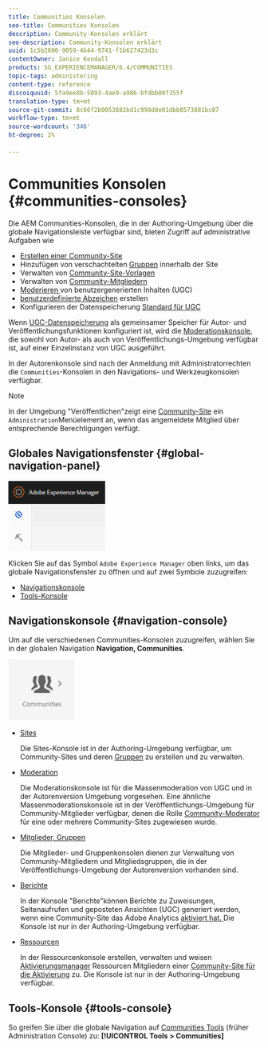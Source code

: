 ```yaml
---
title: Communities Konsolen
seo-title: Communities Konsolen
description: Community-Konsolen erklärt
seo-description: Community-Konsolen erklärt
uuid: 1c5b2600-9059-4b44-9741-f1b627423d3c
contentOwner: Janice Kendall
products: SG_EXPERIENCEMANAGER/6.4/COMMUNITIES
topic-tags: administering
content-type: reference
discoiquuid: 5fa9ee8b-5893-4ae9-a986-bfdbb00f355f
translation-type: tm+mt
source-git-commit: 8c66f2b0053882bd1c998d8e01dbb0573881bc87
workflow-type: tm+mt
source-wordcount: '346'
ht-degree: 2%

---
```



# Communities Konsolen {#communities-consoles}

Die AEM Communities-Konsolen, die in der Authoring-Umgebung über die globale Navigationsleiste verfügbar sind, bieten Zugriff auf administrative Aufgaben wie

* [Erstellen einer Community-Site](sites-console.md)
* Hinzufügen von verschachtelten [Gruppen](groups.md) innerhalb der Site
* Verwalten von [Community-Site-Vorlagen](sites.md)
* Verwalten von [Community-Mitgliedern](members.md)
* [Moderieren ](moderate-ugc.md) von benutzergenerierten Inhalten (UGC)
* [benutzerdefinierte Abzeichen](badges.md) erstellen
* Konfigurieren der Datenspeicherung [Standard für UGC](srp-config.md)

Wenn [UGC-Datenspeicherung](working-with-srp.md) als gemeinsamer Speicher für Autor- und Veröffentlichungsfunktionen konfiguriert ist, wird die [Moderationskonsole](moderation.md), die sowohl von Autor- als auch von Veröffentlichungs-Umgebung verfügbar ist, auf einer Einzelinstanz von UGC ausgeführt.

In der Autorenkonsole sind nach der Anmeldung mit Administratorrechten die `Communities`-Konsolen in den Navigations- und Werkzeugkonsolen verfügbar.

>[!NOTE]
>
>In der Umgebung &quot;Veröffentlichen&quot;zeigt eine [Community-Site](sites-console.md) ein `Administration`Menüelement an, wenn das angemeldete Mitglied über entsprechende Berechtigungen verfügt.

## Globales Navigationsfenster {#global-navigation-panel}

![chlimage_1-91](assets/chlimage_1-91.png)

Klicken Sie auf das Symbol `Adobe Experience Manager` oben links, um das globale Navigationsfenster zu öffnen und auf zwei Symbole zuzugreifen:

* [Navigationskonsole](#navigation-console)
* [Tools-Konsole](tools.md)

## Navigationskonsole {#navigation-console}

Um auf die verschiedenen Communities-Konsolen zuzugreifen, wählen Sie in der globalen Navigation **Navigation, Communities**.

![chlimage_1-92](assets/chlimage_1-92.png)

* [Sites](sites-console.md)

   Die Sites-Konsole ist in der Authoring-Umgebung verfügbar, um Community-Sites und deren [Gruppen](groups.md) zu erstellen und zu verwalten.

* [Moderation](moderation.md)

   Die Moderationskonsole ist für die Massenmoderation von UGC und in der Autorenversion Umgebung vorgesehen. Eine ähnliche Massenmoderationskonsole ist in der Veröffentlichungs-Umgebung für Community-Mitglieder verfügbar, denen die Rolle [Community-Moderator](users.md#publishenvironmentusersandgroups) für eine oder mehrere Community-Sites zugewiesen wurde.

* [Mitglieder, Gruppen](members.md)

   Die Mitglieder- und Gruppenkonsolen dienen zur Verwaltung von Community-Mitgliedern und Mitgliedsgruppen, die in der Veröffentlichungs-Umgebung der Autorenversion vorhanden sind.

* [Berichte](reports.md)

   In der Konsole &quot;Berichte&quot;können Berichte zu Zuweisungen, Seitenaufrufen und geposteten Ansichten (UGC) generiert werden, wenn eine Community-Site das Adobe Analytics [aktiviert hat. ](sites-console.md#analytics) Die Konsole ist nur in der Authoring-Umgebung verfügbar.

* [Ressourcen](resources.md)

   In der Ressourcenkonsole erstellen, verwalten und weisen [Aktivierungsmanager](enablement.md#communitymanagers) Ressourcen Mitgliedern einer [Community-Site für die Aktivierung](overview.md#enablement-community) zu. Die Konsole ist nur in der Authoring-Umgebung verfügbar.

## Tools-Konsole {#tools-console}

So greifen Sie über die globale Navigation auf [Communities Tools](tools.md) (früher Administration Console) zu: **[!UICONTROL Tools > Communities]**
